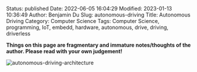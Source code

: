 Status: published
Date: 2022-06-05 16:04:29
Modified: 2023-01-13 10:36:49
Author: Benjamin Du
Slug: autonomous-driving
Title: Autonomous Driving
Category: Computer Science
Tags: Computer Science, programming, IoT, embedd, hardware, autonomous, drive, driving, driverless

**Things on this page are fragmentary and immature notes/thoughts of the author. Please read with your own judgement!**

![autonomous-driving-architecture](https://user-images.githubusercontent.com/824507/172074212-cf7657b4-4279-4d17-8194-d150d743dbac.png)


